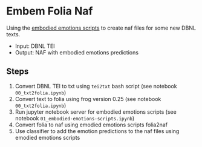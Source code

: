 # Embem Folia Naf

Using the [embodied emotions scripts](https://github.com/jvdzwaan/embodied-emotions-scripts) 
to create naf files for some new DBNL texts. 

* Input: DBNL TEI
* Output: NAF with embodied emotions predictions

## Steps

1. Convert DBNL TEI to txt using `tei2txt` bash script (see notebook `00_txt2folia.ipynb`)
2. Convert text to folia using frog version 0.25 (see notebook `00_txt2folia.ipynb`)
3. Run jupyter notebook server for embodied emotions scripts (see notebook `01_embodied-emotions-scripts.ipynb`)
4. Convert folia to naf using emodied emotions scripts folia2naf
5. Use classifier to add the emotion predictions to the naf files using emodied emotions scripts
